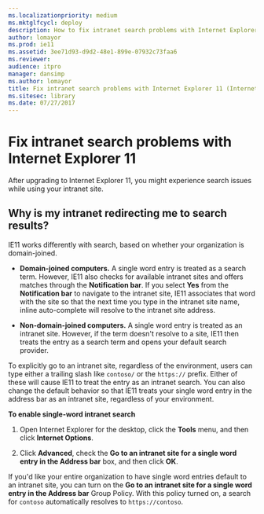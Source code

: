 ```yaml
---
ms.localizationpriority: medium
ms.mktglfcycl: deploy
description: How to fix intranet search problems with Internet Explorer 11
author: lomayor
ms.prod: ie11
ms.assetid: 3ee71d93-d9d2-48e1-899e-07932c73faa6
ms.reviewer: 
audience: itpromanager: dansimp
ms.author: lomayor
title: Fix intranet search problems with Internet Explorer 11 (Internet Explorer 11 for IT Pros)
ms.sitesec: library
ms.date: 07/27/2017
---
```



# Fix intranet search problems with Internet Explorer 11
After upgrading to Internet Explorer 11, you might experience search issues while using your intranet site.

## Why is my intranet redirecting me to search results?
IE11 works differently with search, based on whether your organization is domain-joined.

-   **Domain-joined computers.** A single word entry is treated as a search term. However, IE11 also checks for available intranet sites and offers matches through the **Notification bar**. If you select **Yes** from the **Notification bar** to navigate to the intranet site, IE11 associates that word with the site so that the next time you type in the intranet site name, inline auto-complete will resolve to the intranet site address.

-   **Non-domain-joined computers.** A single word entry is treated as an intranet site. However, if the term doesn't resolve to a site, IE11 then treats the entry as a search term and opens your default search provider.

To explicitly go to an intranet site, regardless of the environment, users can type either a trailing slash like `contoso/` or the `https://` prefix. Either of these will cause IE11 to treat the entry as an intranet search. You can also change the default behavior so that IE11 treats your single word entry in the address bar as an intranet site, regardless of your environment.

 **To enable single-word intranet search**

1.  Open Internet Explorer for the desktop, click the **Tools** menu, and then click **Internet Options**.

2.  Click **Advanced**, check the **Go to an intranet site for a single word entry in the Address bar** box, and then click **OK**.

If you'd like your entire organization to have single word entries default to an intranet site, you can turn on the **Go to an intranet site for a single word entry in the Address bar** Group Policy. With this policy turned on, a search for `contoso` automatically resolves to `https://contoso`.

 

 



